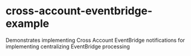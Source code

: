 # cross-account-eventbridge-example
Demonstrates implementing Cross Account EventBridge notifications for implementing centralizing EventBridge processing

